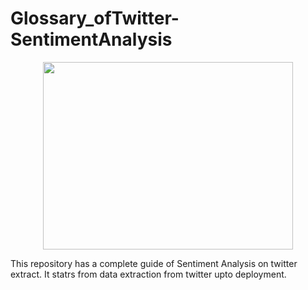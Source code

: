 # Glossary_ofTwitter-SentimentAnalysis


<p align="center">
<img src = "images/tw3.jpg" width = 400 height=300>
</p>
This repository has a complete guide of Sentiment Analysis on twitter extract. It statrs from data extraction from twitter upto deployment.

